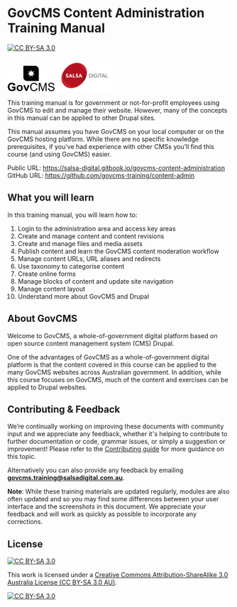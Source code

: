 # GovCMS Content Administration Training Manual
[![CC BY-SA 3.0][cc-by-sa-shield]][cc-by-sa]


![GovCMS Logo](.gitbook/assets/govcms-logo.png) ![Salsa Digital Logo](.gitbook/assets/salsa-logo.png)

This training manual is for government or not-for-profit employees using GovCMS to edit and manage their website. However, many of the concepts in this manual can be applied to other Drupal sites. 

This manual assumes you have GovCMS on your local computer or on the GovCMS hosting platform. While there are no specific knowledge prerequisites, if you’ve had experience with other CMSs you’ll find this course (and using GovCMS) easier.

Public URL: https://salsa-digital.gitbook.io/govcms-content-administration
GitHub URL: https://github.com/govcms-training/content-admin

## What you will learn

In this training manual, you will learn how to: 

1. Login to the administration area and access key areas
2. Create and manage content and content revisions
3. Create and manage files and media assets
4. Publish content and learn the GovCMS content moderation workflow
5. Manage content URLs, URL aliases and redirects
6. Use taxonomy to categorise content
7. Create online forms
8. Manage blocks of content and update site navigation
9. Manage content layout
10. Understand more about GovCMS and Drupal

## About GovCMS

Welcome to GovCMS, a whole-of-government digital platform based on open source content management system (CMS) Drupal.

One of the advantages of GovCMS as a whole-of-government digital platform is that the content covered in this course can be applied to the many GovCMS websites across Australian government. In addition, while this course focuses on GovCMS, much of the content and exercises can be applied to Drupal websites.


## Contributing & Feedback

We’re continually working on improving these documents with community input and we appreciate any feedback, whether it's helping to contribute to further documentation or code, grammar issues, or simply a suggestion or improvement! Please refer to the [Contributing guide](CONTRIBUTING.md) for more guidance on this topic.

Alternatively you can also provide any feedback by emailing **govcms.training@salsadigital.com.au**.


**Note**: While these training materials are updated regularly, modules are also often updated and so you may find some differences between your user interface and the screenshots in this document. We appreciate your feedback and will work as quickly as possible to incorporate any corrections.

## License

[![CC BY-SA 3.0][cc-by-sa-shield]][cc-by-sa]

This work is licensed under a [Creative Commons Attribution-ShareAlike 3.0 Australia License (CC BY-SA 3.0 AU)](https://creativecommons.org/licenses/by-sa/3.0/au/). 

[![CC BY-SA 3.0][cc-by-sa-image]][cc-by-sa]

[cc-by-sa]: https://creativecommons.org/licenses/by-sa/3.0/au/
[cc-by-sa-image]: https://licensebuttons.net/l/by-sa/4.0/88x31.png
[cc-by-sa-shield]: https://img.shields.io/badge/License-CC%20BY--SA%203.0%20AU-lightgrey.svg